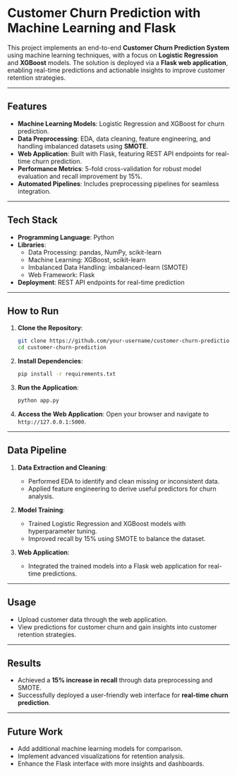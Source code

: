 # **Customer Churn Prediction with Machine Learning and Flask**

This project implements an end-to-end **Customer Churn Prediction System** using machine learning techniques, with a focus on **Logistic Regression** and **XGBoost** models. The solution is deployed via a **Flask web application**, enabling real-time predictions and actionable insights to improve customer retention strategies.

---

## **Features**
- **Machine Learning Models**: Logistic Regression and XGBoost for churn prediction.
- **Data Preprocessing**: EDA, data cleaning, feature engineering, and handling imbalanced datasets using **SMOTE**.
- **Web Application**: Built with Flask, featuring REST API endpoints for real-time churn prediction.
- **Performance Metrics**: 5-fold cross-validation for robust model evaluation and recall improvement by 15%.
- **Automated Pipelines**: Includes preprocessing pipelines for seamless integration.

---

## **Tech Stack**
- **Programming Language**: Python
- **Libraries**: 
  - Data Processing: pandas, NumPy, scikit-learn
  - Machine Learning: XGBoost, scikit-learn
  - Imbalanced Data Handling: imbalanced-learn (SMOTE)
  - Web Framework: Flask
- **Deployment**: REST API endpoints for real-time prediction

---

## **How to Run**
1. **Clone the Repository**:
   ```bash
   git clone https://github.com/your-username/customer-churn-prediction.git
   cd customer-churn-prediction
   ```

2. **Install Dependencies**:
   ```bash
   pip install -r requirements.txt
   ```

3. **Run the Application**:
   ```bash
   python app.py
   ```

4. **Access the Web Application**:
   Open your browser and navigate to `http://127.0.0.1:5000`.

---

## **Data Pipeline**
1. **Data Extraction and Cleaning**:
   - Performed EDA to identify and clean missing or inconsistent data.
   - Applied feature engineering to derive useful predictors for churn analysis.

2. **Model Training**:
   - Trained Logistic Regression and XGBoost models with hyperparameter tuning.
   - Improved recall by 15% using SMOTE to balance the dataset.

3. **Web Application**:
   - Integrated the trained models into a Flask web application for real-time predictions.

---

## **Usage**
- Upload customer data through the web application.
- View predictions for customer churn and gain insights into customer retention strategies.

---

## **Results**
- Achieved a **15% increase in recall** through data preprocessing and SMOTE.
- Successfully deployed a user-friendly web interface for **real-time churn prediction**.

---

## **Future Work**
- Add additional machine learning models for comparison.
- Implement advanced visualizations for retention analysis.
- Enhance the Flask interface with more insights and dashboards.

